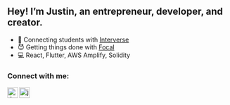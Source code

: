 ## Hey! I’m Justin, an entrepreneur, developer, and creator.

- 🚀 Connecting students with [Interverse][interverse]
- 😈 Getting things done with [Focal][focal]
- 💻 React, Flutter, AWS Amplify, Solidity

### Connect with me:

[<img align="left" alt="Justin Sun | LinkedIn" width="24px" src="https://img.icons8.com/color/48/000000/linkedin.png" />][linkedin]
[<img align="left" alt="justinsun.me" width="24px" src="https://img.icons8.com/fluency/48/000000/globe.png" />][website]

[interverse]: https://interversemedia.org
[focal]: https://getfocal.app
[linkedin]: https://linkedin.com/in/justinsunyt
[website]: https://justinsun.me
